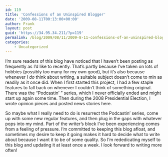 ```yaml
---
id: 119
title: 'Confessions of an Uninspired Blogger'
date: '2009-08-11T00:13:00+00:00'
author: Frank
layout: post
guid: 'https://34.95.34.211/?p=119'
permalink: /blog/2009/08/11/2009-8-11-confessions-of-an-uninspired-blogger-html/
categories:
    - Uncategorized
---
```


<div src="v5">I’m sure readers of this blog have noticed that I haven’t been posting as frequently as I’d like to recently. That’s partly because I’ve taken on lots of hobbies (possibly too many for my own good), but it’s also because whenever I <span style="font-style: italic;">do </span>think about writing, a suitable subject doesn’t come to min as readily as it once did. When I first started this project, I had a few staple features to fall back on whenever I couldn’t think of something original. There was the “Podcastin’ ” series, which I never officially ended and might start up again some time. Then during the 2008 Presidential Election, I wrote opinion pieces and posted news stories here.

So maybe what I really need to do is resurrect the Podcastin’ series, come up with some new regular features, and then plug in the gaps with whatever pops into my mind. Part of the writer’s block I’ve been experiencing comes from a feeling of pressure. I’m committed to keeping this blog afloat, and sometimes my desire to keep it going makes it hard to decide what to write about because I want it to be of some quality. So I’m rededicating myself to this blog and updating it at least once a week. I look forward to writing more often!

</div>